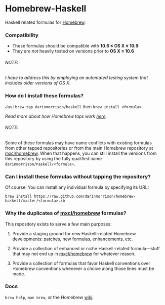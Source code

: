 # Homebrew-Haskell
Haskell related formulas for [Homebrew](http://brew.sh).

### Compatibility

*   These formulas should be compatible with **10.6 ≤ OS X ≤ 10.9**
*   They are _not_ heavily tested on versions prior to **OS X ≤ 10.6**

###### NOTE:
_I hope to address this by employing an automated testing system that includes older versions of OS X._

### How do I install these formulas?
Just `brew tap darinmorrison/haskell` then `brew install <formula>`.

_Read more about how Homebrew taps work [here](https://github.com/mxcl/homebrew/wiki/brew-tap)._

###### NOTE:
Some of these formulas may have name conflicts with existing formulas from other tapped repositories or from the main Homebrew repository at [mxcl/homebrew]. When that happens, you can still install the versions from this repository by using the fully qualified name `darinmorrison/haskell/<formula>`.

### Can I install these formulas without tapping the repository?
Of course! You can install any individual formula by specifying its URL:

    brew install https://raw.github.com/darinmorrison/homebrew-haskell/master/<formula>.rb

### Why the duplicates of  [mxcl/homebrew] formulas?
This repository exists to serve a few main purposes:

1. Provide a staging ground for new Haskell-related Homebrew developments: patches, new formulas, enhancements, etc.

2. Provide a collection of enhanced or niche Haskell-related formula—stuff that may not end up in [mxcl/homebrew] for whatever reason.

3. Provide a collection of formulas that favor Haskell conventions over Homebrew conventions whenever a choice along those lines must be made. 

### Docs
`brew help`, `man brew`, or the Homebrew [wiki][].

[mxcl/homebrew]:https://github.com/mxcl/homebrew
[wiki]:http://wiki.github.com/mxcl/homebrew
